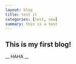 ```yaml
---
layout: blog
title: test it
categories: [test, new]
summary: this is a test
---
```

## This is my first blog!
__ HAHA __
